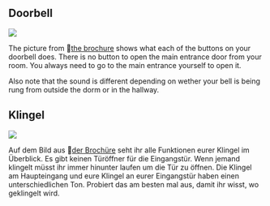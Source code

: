 <!-- English -->
## Doorbell
![](../img/info/your-room/doorbell-en.webp)

The picture from 📁[the brochure](https://www.studierendenwerk-muenchen-oberbayern.de/fileadmin/studierendenwerk-muenchen-oberbayern/bereiche/wohnen/wohnheime/Broschueren/Josef-Wirth-Weg_Brosch%C3%BCre_englisch.pdf) shows what each of the buttons on your doorbell does. There is no button to open the main entrance door from your room. You always need to go to the main entrance yourself to open it. 

Also note that the sound is different depending on wether your bell is being rung from outside the dorm or in the hallway.

<!-- Deutsch -->
## Klingel
![](../img/info/your-room/doorbell-de.webp)

Auf dem Bild aus 📁[der Brochüre](https://www.studierendenwerk-muenchen-oberbayern.de/fileadmin/studierendenwerk-muenchen-oberbayern/bereiche/wohnen/wohnheime/Broschueren/Josef-Wirth-Weg_Brosch%C3%BCre_deutsch.pdf) seht ihr alle Funktionen eurer Klingel im Überblick. Es gibt keinen Türöffner für die Eingangstür. Wenn jemand klingelt müsst ihr immer hinunter laufen um die Tür zu öffnen. Die Klingel am Haupteingang und eure Klingel an eurer Eingangstür haben einen unterschiedlichen Ton. Probiert das am besten mal aus, damit ihr wisst, wo geklingelt wird.